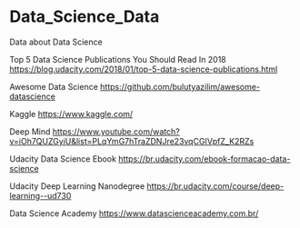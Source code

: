 # Data_Science_Data
Data about Data Science

Top 5 Data Science Publications You Should Read In 2018
https://blog.udacity.com/2018/01/top-5-data-science-publications.html

Awesome Data Science
https://github.com/bulutyazilim/awesome-datascience

Kaggle
https://www.kaggle.com/

Deep Mind
https://www.youtube.com/watch?v=iOh7QUZGyiU&list=PLqYmG7hTraZDNJre23vqCGIVpfZ_K2RZs

Udacity Data Science Ebook
https://br.udacity.com/ebook-formacao-data-science

Udacity Deep Learning Nanodegree
https://br.udacity.com/course/deep-learning--ud730

Data Science Academy
https://www.datascienceacademy.com.br/
